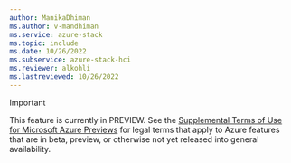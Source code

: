 ```yaml
---
author: ManikaDhiman
ms.author: v-mandhiman
ms.service: azure-stack
ms.topic: include
ms.date: 10/26/2022
ms.subservice: azure-stack-hci
ms.reviewer: alkohli
ms.lastreviewed: 10/26/2022
---
```


> [!IMPORTANT]
> This feature is currently in PREVIEW.
> See the [Supplemental Terms of Use for Microsoft Azure Previews](https://azure.microsoft.com/support/legal/preview-supplemental-terms/) for legal terms that apply to Azure features that are in beta, preview, or otherwise not yet released into general availability.